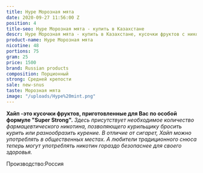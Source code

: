 ```yaml
---
title: Hype Морозная мята
date: 2020-09-27 11:56:00 Z
position: 4
title-seo: Hype Морозная мята - купить в Казахстане
descr: Hype Морозная мята - купить в Казахстане, кусочки фруктов с никотином
product-name: Hype Морозная мята
nicotine: 48
portions: 75
gram: 25
price: 1500
brand: Russian products
composition: Порционный
strong: Средней крепости
sale: new-snus
taste: Морозная мята
image: "/uploads/Hype%20mint.png"
---
```


**Хайп -это кусочки фруктов, приготовленные для Вас по особой формуле "Super Strong".** 
*Здесь присутствует необходимое количество фармацевтического никотина, позволяющего курильщику бросить курить или разнообразить курение. 
В отличие от сигарет, Хайп можно употреблять в общественных местах. А любители традиционного снюса теперь могут употреблять никотин гораздо безопаснее для своего здоровья.*

Производство:Россия